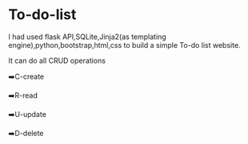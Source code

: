 # To-do-list
I had used flask API,SQLite,Jinja2(as templating engine),python,bootstrap,html,css to build a simple To-do list website.


It can do all CRUD operations

➡️C-create 

➡️R-read

➡️U-update

➡️D-delete
